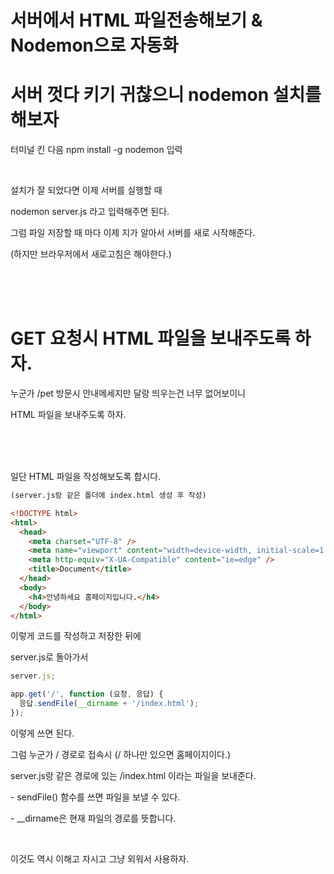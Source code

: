 # 서버에서 HTML 파일전송해보기 & Nodemon으로 자동화

# 서버 껏다 키기 귀찮으니 nodemon 설치를 해보자

터미널 킨 다음 npm install -g nodemon 입력

<br>

설치가 잘 되었다면 이제 서버를 실행할 때

nodemon server.js 라고 입력해주면 된다.

그럼 파일 저장할 때 마다 이제 지가 알아서 서버를 새로 시작해준다.

(하지만 브라우저에서 새로고침은 해야한다.)

<br>
<br>
<br>

# GET 요청시 HTML 파일을 보내주도록 하자.

누군가 /pet 방문시 안내메세지만 달랑 띄우는건 너무 없어보이니

HTML 파일을 보내주도록 하자.

<br>
<br>
<br>

일단 HTML 파일을 작성해보도록 합시다.

```html
(server.js랑 같은 폴더에 index.html 생성 후 작성)

<!DOCTYPE html>
<html>
  <head>
    <meta charset="UTF-8" />
    <meta name="viewport" content="width=device-width, initial-scale=1.0" />
    <meta http-equiv="X-UA-Compatible" content="ie=edge" />
    <title>Document</title>
  </head>
  <body>
    <h4>안녕하세요 홈페이지입니다.</h4>
  </body>
</html>
```

이렇게 코드를 작성하고 저장한 뒤에

server.js로 돌아가서

```js
server.js;

app.get('/', function (요청, 응답) {
  응답.sendFile(__dirname + '/index.html');
});
```

이렇게 쓰면 된다.

그럼 누군가 / 경로로 접속시 (/ 하나만 있으면 홈페이지이다.)

server.js랑 같은 경로에 있는 /index.html 이라는 파일을 보내준다.

\- sendFile() 함수를 쓰면 파일을 보낼 수 있다.

\- \_\_dirname은 현재 파일의 경로를 뜻합니다.

<br>

이것도 역시 이해고 자시고 그냥 외워서 사용하자.
